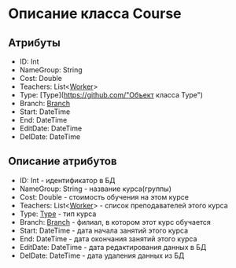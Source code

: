 # Описание класса Course


## Атрибуты

- ID: Int
- NameGroup: String
- Cost: Double
- Teachers: List<[Worker](https://github.com/ "Объект класса Worker")>
- Type:  [Type](https://github.com/"Объект класса Type")
- Branch: [Branch](https://github.com/ "Объект класса Branch") 
- Start: DateTime
- End: DateTime
- EditDate: DateTime
- DelDate: DateTime


## Описание атрибутов

- ID: Int - идентификатор в БД
- NameGroup: String - название курса(группы)
- Cost: Double - стоимость обучения на этом курсе
- Teachers: List<[Worker](https://github.com/ "Объект класса Worker")> - список преподавателей этого курса
- Type:  [Type](https://github.com/ "Объект класса Type") - тип курса
- Branch: [Branch](https://github.com/ "Объект класса Branch") - филиал, в котором этот курс обучается
- Start: DateTime - дата начала занятий этого курса
- End: DateTime - дата окончания занятий этого курса
- EditDate: DateTime - дата редактирования данных в БД
- DelDate: DateTime - дата удаления данных из БД